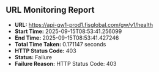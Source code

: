 ## URL Monitoring Report

- **URL:** https://api-gw1-prod1.fisglobal.com/gw/v1/health
- **Start Time:** 2025-09-15T08:53:41.256099
- **End Time:** 2025-09-15T08:53:41.427246
- **Total Time Taken:** 0.171147 seconds
- **HTTP Status Code:** 403
- **Status:** Failure
- **Failure Reason:** HTTP Status Code: 403
